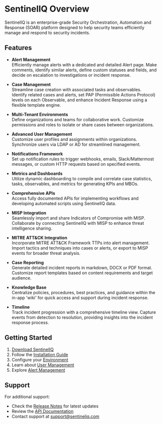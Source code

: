# SentinelIQ Overview

SentinelIQ is an enterprise-grade Security Orchestration, Automation and Response (SOAR) platform designed to help security teams efficiently manage and respond to security incidents.

## Features

* **Alert Management**  
  Efficiently manage alerts with a dedicated and detailed Alert page. Make comments, identify similar alerts, define custom statuses and fields, and decide on escalation to investigations or incident response.

* **Case Management**  
  Streamline case creation with associated tasks and observables. Identify related cases and alerts, set PAP (Permissible Actions Protocol) levels on each Observable, and enhance Incident Response using a flexible template engine.

* **Multi-Tenant Environments**  
  Define organizations and teams for collaborative work. Customize permissions and roles to isolate or share cases between organizations.

* **Advanced User Management**  
  Customize user profiles and assignments within organizations. Synchronize users via LDAP or AD for streamlined management.

* **Notifications Framework**  
  Set up notification rules to trigger webhooks, emails, Slack/Mattermost messages, or custom HTTP requests based on specified events.

* **Metrics and Dashboards**  
  Utilize dynamic dashboarding to compile and correlate case statistics, tasks, observables, and metrics for generating KPIs and MBOs.

* **Comprehensive APIs**  
  Access fully documented APIs for implementing workflows and developing automated scripts using SentinelIQ data.

* **MISP Integration**  
  Seamlessly import and share Indicators of Compromise with MISP. Collaborate by connecting SentinelIQ with MISP to enhance threat intelligence sharing.

* **MITRE ATT&CK Integration**  
  Incorporate MITRE ATT&CK Framework TTPs into alert management. Import tactics and techniques into cases or alerts, or export to MISP events for broader threat analysis.

* **Case Reporting**  
  Generate detailed incident reports in markdown, DOCX or PDF format. Customize report templates based on content requirements and target audience.

* **Knowledge Base**  
  Centralize policies, procedures, best practices, and guidance within the in-app 'wiki' for quick access and support during incident response.

* **Timeline**  
  Track incident progression with a comprehensive timeline view. Capture events from detection to resolution, providing insights into the incident response process.

## Getting Started

1. [Download SentinelIQ](download.md)
2. Follow the [Installation Guide](installation/quickstart.md)
3. Configure your [Environment](configuration/database.md)
4. Learn about [User Management](administration/users.md)
5. Explore [Alert Management](user-guides/alerts.md)

## Support

For additional support:

- Check the [Release Notes](../release-notes.md) for latest updates
- Review the [API Documentation](api/documentation.md)
- Contact support at support@sentineliq.com 